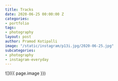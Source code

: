 ```yaml
---
title: Tracks
date: 2020-06-25 00:00:00 Z
categories:
- portfolio
tags:
- photography
layout: post
author: Pramod Kotipalli
image: "/static/instagram/p13i.jpg/2020-06-25.jpg"
subcategories:
- photography
- instagram-everyday
---
```


![]({{ page.image }})
